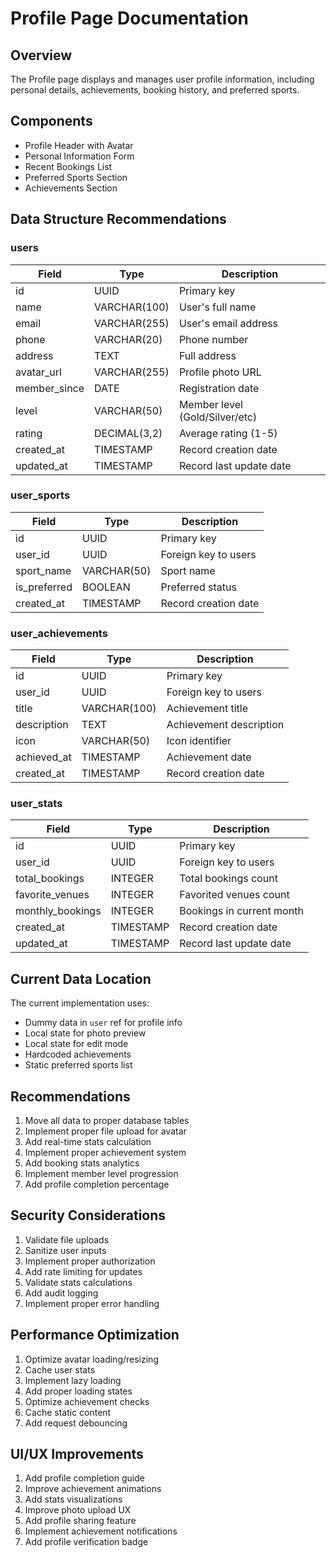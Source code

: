 # Profile Page Documentation

## Overview
The Profile page displays and manages user profile information, including personal details, achievements, booking history, and preferred sports.

## Components
- Profile Header with Avatar
- Personal Information Form 
- Recent Bookings List
- Preferred Sports Section
- Achievements Section

## Data Structure Recommendations

### users
| Field | Type | Description |
|-------|------|-------------|
| id | UUID | Primary key |
| name | VARCHAR(100) | User's full name |
| email | VARCHAR(255) | User's email address |
| phone | VARCHAR(20) | Phone number |
| address | TEXT | Full address |
| avatar_url | VARCHAR(255) | Profile photo URL |
| member_since | DATE | Registration date |
| level | VARCHAR(50) | Member level (Gold/Silver/etc) |
| rating | DECIMAL(3,2) | Average rating (1-5) |
| created_at | TIMESTAMP | Record creation date |
| updated_at | TIMESTAMP | Record last update date |

### user_sports
| Field | Type | Description |
|-------|------|-------------|
| id | UUID | Primary key |
| user_id | UUID | Foreign key to users |
| sport_name | VARCHAR(50) | Sport name |
| is_preferred | BOOLEAN | Preferred status |
| created_at | TIMESTAMP | Record creation date |

### user_achievements 
| Field | Type | Description |
|-------|------|-------------|
| id | UUID | Primary key |
| user_id | UUID | Foreign key to users |
| title | VARCHAR(100) | Achievement title |
| description | TEXT | Achievement description |
| icon | VARCHAR(50) | Icon identifier |
| achieved_at | TIMESTAMP | Achievement date |
| created_at | TIMESTAMP | Record creation date |

### user_stats
| Field | Type | Description |
|-------|------|-------------|
| id | UUID | Primary key |
| user_id | UUID | Foreign key to users |
| total_bookings | INTEGER | Total bookings count |
| favorite_venues | INTEGER | Favorited venues count |
| monthly_bookings | INTEGER | Bookings in current month |
| created_at | TIMESTAMP | Record creation date |
| updated_at | TIMESTAMP | Record last update date |

## Current Data Location
The current implementation uses:
- Dummy data in `user` ref for profile info
- Local state for photo preview
- Local state for edit mode
- Hardcoded achievements
- Static preferred sports list

## Recommendations
1. Move all data to proper database tables
2. Implement proper file upload for avatar
3. Add real-time stats calculation
4. Implement proper achievement system
5. Add booking stats analytics
6. Implement member level progression
7. Add profile completion percentage

## Security Considerations
1. Validate file uploads
2. Sanitize user inputs
3. Implement proper authorization
4. Add rate limiting for updates
5. Validate stats calculations
6. Add audit logging
7. Implement proper error handling

## Performance Optimization
1. Optimize avatar loading/resizing
2. Cache user stats
3. Implement lazy loading
4. Add proper loading states
5. Optimize achievement checks
6. Cache static content
7. Add request debouncing

## UI/UX Improvements
1. Add profile completion guide
2. Improve achievement animations
3. Add stats visualizations
4. Improve photo upload UX
5. Add profile sharing feature
6. Implement achievement notifications
7. Add profile verification badge

